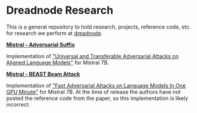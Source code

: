 # Dreadnode Research

This is a general repository to hold research, projects, reference code, etc. for research we perform at [dreadnode](https://dreadnode.io). 

**[Mistral - Adversarial Suffix](notebooks/Mistral%20-%20Adversarial%20Suffix.ipynb)**

Implementation of ["Universal and Transferable Adversarial Attacks on Aligned Language Models"](https://llm-attacks.org) for Mistral 7B.

**[Mistral - BEAST Beam Attack](notebooks/Mistral%20-%20BEAST%20Beam%20Attack.ipynb)**

Implementation of ["Fast Adversarial Attacks on Language Models In One GPU Minute"](https://arxiv.org/pdf/2402.15570.pdf) for Mistral 7B. At the time of release the authors have not posted the reference code from the paper, so this implementation is likely incorrect.
